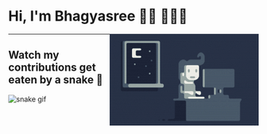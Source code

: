 # Hi, I'm Bhagyasree 👋🏾 👩🏾‍💻


  
<img alt="Night Coding" src="https://raw.githubusercontent.com/AVS1508/AVS1508/master/assets/Night-Coding.gif" align="right"/> 

--------------------------------------------------------------------------------------------------


## Watch my contributions get eaten by a snake 🐍
![snake gif](https://github.com/tanyarajhans/Actions/blob/output/github-contribution-grid-snake.svg)                                                                                                                                 
